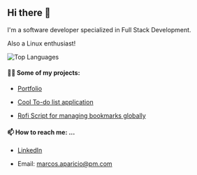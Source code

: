 ## Hi there 👋

I'm a software developer specialized in Full Stack Development.

Also a Linux enthusiast!

![Top Languages](https://github-readme-stats.vercel.app/api/top-langs/?username=marcos-aparicio&layout=compact&size_weight=0.0&count_weight=1.0&hide=shaderlab,hlsl,css,html,dockerfile)

#### 👨‍💻 Some of my projects:

- [Portfolio](https://github.com/marcos-aparicio/portfolio)

- [Cool To-do list application](https://github.com/marcos-aparicio/tasktango)

- [Rofi Script for managing bookmarks globally](https://github.com/marcos-aparicio/rofi-buku)


#### 📫 How to reach me: ...

- [LinkedIn](https://www.linkedin.com/in/marcos-aparicio/)

- Email: marcos.aparicio@pm.com

<!--
**marcos-aparicio/marcos-aparicio** is a ✨ _special_ ✨ repository because its `README.md` (this file) appears on your GitHub profile.

Here are some ideas to get you started:

- 🔭 I’m currently working on ...
- 🌱 I’m currently learning ...
- 👯 I’m looking to collaborate on ...
- 🤔 I’m looking for help with ...
- 💬 Ask me about ...
- 📫 How to reach me: ...
- 😄 Pronouns: ...
- ⚡ Fun fact: ...
-->
